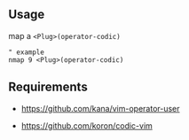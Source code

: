 ## Usage

map a `<Plug>(operator-codic)`

```viml
" example
nmap 9 <Plug>(operator-codic)
```


## Requirements

- https://github.com/kana/vim-operator-user

- https://github.com/koron/codic-vim
